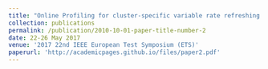 ```yaml
---
title: "Online Profiling for cluster-specific variable rate refreshing in high-density DRAM systems"
collection: publications
permalink: /publication/2010-10-01-paper-title-number-2
date: 22-26 May 2017
venue: '2017 22nd IEEE European Test Symposium (ETS)'
paperurl: 'http://academicpages.github.io/files/paper2.pdf'
---
```


